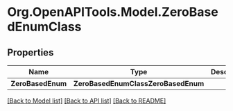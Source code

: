 # Org.OpenAPITools.Model.ZeroBasedEnumClass

## Properties

Name | Type | Description | Notes
------------ | ------------- | ------------- | -------------
**ZeroBasedEnum** | **ZeroBasedEnumClassZeroBasedEnum** |  | [optional] 

[[Back to Model list]](../README.md#documentation-for-models) [[Back to API list]](../README.md#documentation-for-api-endpoints) [[Back to README]](../README.md)

